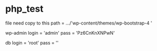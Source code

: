 # php_test

file need copy to this path = .../'wp-content/themes/wp-bootstrap-4 '

wp-admin
login = 'admin'
pass = 'Pz6CnKnXNPwN'

db 
login = 'root'
pass = ''

